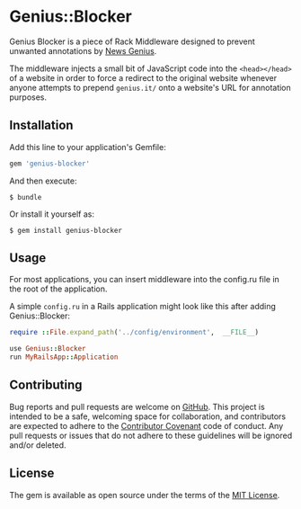 # Genius::Blocker

Genius Blocker is a piece of Rack Middleware designed to prevent unwanted
annotations by [News Genius](http://news.genius.com/).

The middleware injects a small bit of JavaScript code into the
`<head></head>` of a website in order to force a redirect to the original
website whenever anyone attempts to prepend `genius.it/` onto a website's URL
for annotation purposes.

## Installation

Add this line to your application's Gemfile:

```ruby
gem 'genius-blocker'
```

And then execute:

    $ bundle

Or install it yourself as:

    $ gem install genius-blocker

## Usage

For most applications, you can insert middleware into the config.ru file in the root of the application.

A simple `config.ru` in a Rails application might look
like this after adding Genius::Blocker:

```ruby
require ::File.expand_path('../config/environment',  __FILE__)

use Genius::Blocker
run MyRailsApp::Application
```

## Contributing

Bug reports and pull requests are welcome on [GitHub](https://github.com/marlabrizel/genius-blocker). This project is intended to be a safe, welcoming space for collaboration, and contributors are expected to adhere to the [Contributor Covenant](contributor-covenant.org) code of conduct. Any pull requests or issues that do not adhere to these guidelines will be ignored and/or deleted.


## License

The gem is available as open source under the terms of the [MIT License](http://opensource.org/licenses/MIT).

